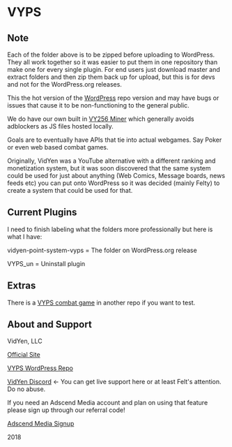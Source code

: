 # VYPS

Note
------------
Each of the folder above is to be zipped before uploading to WordPress. They all work together so it was easier to put them in one repository than make one for every single plugin. For end users just download master and extract folders and then zip them back up for upload, but this is for devs and not for the WordPress.org releases.

This the hot version of the [WordPress](https://wordpress.org/plugins/vidyen-point-system-vyps/) repo version and may have bugs or issues that cause it to be non-functioning to the general public.

We do have our own built in [VY256 Miner](https://github.com/VidYen/webminerpool) which generally avoids adblockers as JS files hosted locally.

Goals are to eventually have APIs that tie into actual webgames. Say Poker or even web based combat games.

Originally, VidYen was a YouTube alternative with a different ranking and monetization system, but it was soon discovered that the same system could be used for just about anything (Web Comics, Message boards, news feeds etc) you can put onto WordPress so it was decided (mainly Felty) to create a system that could be used for that.

Current Plugins
--------

I need to finish labeling what the folders more professionally but here is what I have:

vidyen-point-system-vyps = The folder on WordPress.org release

VYPS_un = Uninstall plugin

Extras
--------
There is a [VYPS combat game](https://github.com/VidYen/VYPS-combat-game) in another repo if you want to test.


About and Support
--------

VidYen, LLC

[Official Site](https://www.vidyen.com/)

[VYPS WordPress Repo](https://wordpress.org/plugins/vidyen-point-system-vyps/)

[VidYen Discord](https://discord.gg/6svN5sS) <- You can get live support here or at least Felt's attention. Do no abuse.

If you need an Adscend Media account and plan on using that feature please sign up through our referral code!

[Adscend Media Signup](https://adscendmedia.com/apply.php?refer=113812)


2018
